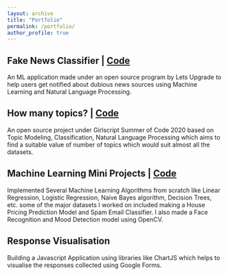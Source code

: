 ```yaml
---
layout: archive
title: "Portfolio"
permalink: /portfolio/
author_profile: true
---
```

## Fake News Classifier | [Code](https://github.com/khushboogupta13/NEWS-CLASSIFIER-1)

An ML application made under an open source program by Lets Upgrade to help users get notified about dubious news sources using Machine Learning and Natural Language Processing. 

## How many topics? | [Code](https://github.com/khushboogupta13/How_Many_topics)

An open source project under Girlscript Summer of Code 2020 based on Topic Modeling, Classification, Natural Language Processing which aims to find a suitable value of number of topics which would suit almost all the datasets.

## Machine Learning Mini Projects | [Code](https://github.com/khushboogupta13/Basic-ML-Algorithms)

Implemented Several Machine Learning Algorithms from scratch like Linear Regression, Logistic Regression, Naive Bayes algorithm, Decision Trees, etc. some of the major datasets I worked on included making a House Pricing Prediction Model and Spam Email Classifier. I also made a Face Recognition and Mood Detection model using OpenCV.

## Response Visualisation 

Building a Javascript Application using libraries like ChartJS which helps to visualise the responses collected using Google Forms.


